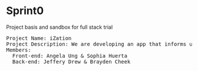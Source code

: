 # Sprint0
Project basis and sandbox for full stack trial
<pre>
Project Name: iZation
Project Description: We are developing an app that informs users of nearby club organization events based on the user's preferences, location, and time of day.
Members:
  Front-end: Angela Ung & Sophia Huerta
  Back-end: Jeffery Drew & Brayden Cheek
</pre>
